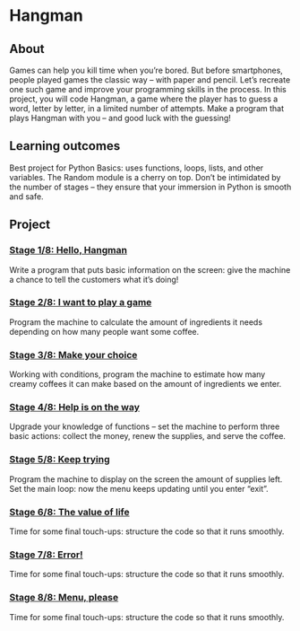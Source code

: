 
# Hangman
## About
Games can help you kill time when you’re bored. But before smartphones, people played games the classic way – with paper and pencil. Let’s recreate one such game and improve your programming skills in the process. In this project, you will code Hangman, a game where the player has to guess a word, letter by letter, in a limited number of attempts. Make a program that plays Hangman with you – and good luck with the guessing!
## Learning outcomes
Best project for Python Basics: uses functions, loops, lists, and other variables. The Random module is a cherry on top. Don’t be intimidated by the number of stages – they ensure that your immersion in Python is smooth and safe.
## Project
###  [Stage 1/8: Hello, Hangman][1]
Write a program that puts basic information on the screen: give the machine a chance to tell the customers what it’s doing! 
###  [Stage 2/8: I want to play a game][2]
Program the machine to calculate the amount of ingredients it needs depending on how many people want some coffee. 
### [Stage 3/8: Make your choice][3]
Working with conditions, program the machine to estimate how many creamy coffees it can make based on the amount of ingredients we enter. 
### [Stage 4/8: Help is on the way][4]
Upgrade your knowledge of functions – set the machine to perform three basic actions: collect the money, renew the supplies, and serve the coffee. 
### [Stage 5/8: Keep trying][5]
Program the machine to display on the screen the amount of supplies left. Set the main loop: now the menu keeps updating until you enter “exit”. 
### [Stage 6/8: The value of life][6]
Time for some final touch-ups: structure the code so that it runs smoothly. 
### [Stage 7/8: Error!][7]
Time for some final touch-ups: structure the code so that it runs smoothly. 
### [Stage 8/8: Menu, please][8]
Time for some final touch-ups: structure the code so that it runs smoothly. 

[1]: https://github.com/ashwindasr/Jet-Brains-Academy/tree/master/Python/Hangman/Stage_1
[2]: https://github.com/ashwindasr/Jet-Brains-Academy/tree/master/Python/Hangman/Stage_2
[3]: https://github.com/ashwindasr/Jet-Brains-Academy/tree/master/Python/Hangman/Stage_3
[4]: https://github.com/ashwindasr/Jet-Brains-Academy/tree/master/Python/Hangman/Stage_4
[5]: https://github.com/ashwindasr/Jet-Brains-Academy/tree/master/Python/Hangman/Stage_5
[6]: https://github.com/ashwindasr/Jet-Brains-Academy/tree/master/Python/Hangman/Stage_6
[7]: https://github.com/ashwindasr/Jet-Brains-Academy/tree/master/Python/Hangman/Stage_7
[8]: https://github.com/ashwindasr/Jet-Brains-Academy/tree/master/Python/Hangman/Stage_8
